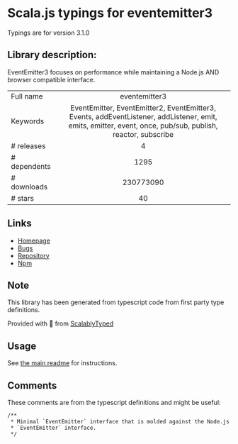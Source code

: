
# Scala.js typings for eventemitter3

Typings are for version 3.1.0

## Library description:
EventEmitter3 focuses on performance while maintaining a Node.js AND browser compatible interface.

|                    |                 |
| ------------------ | :-------------: |
| Full name          | eventemitter3 |
| Keywords           | EventEmitter, EventEmitter2, EventEmitter3, Events, addEventListener, addListener, emit, emits, emitter, event, once, pub/sub, publish, reactor, subscribe |
| # releases         | 4 |
| # dependents       | 1295 |
| # downloads        | 230773090 |
| # stars            | 40 |

## Links
- [Homepage](https://github.com/primus/eventemitter3#readme)
- [Bugs](https://github.com/primus/eventemitter3/issues)
- [Repository](https://github.com/primus/eventemitter3)
- [Npm](https://www.npmjs.com/package/eventemitter3)
    


## Note
This library has been generated from typescript code from first party type definitions.

Provided with :purple_heart: from [ScalablyTyped](https://github.com/oyvindberg/ScalablyTyped)

## Usage
See [the main readme](../../readme.md) for instructions.

## Comments

These comments are from the typescript definitions and might be useful:
```
/**
 * Minimal `EventEmitter` interface that is molded against the Node.js
 * `EventEmitter` interface.
 */

```

